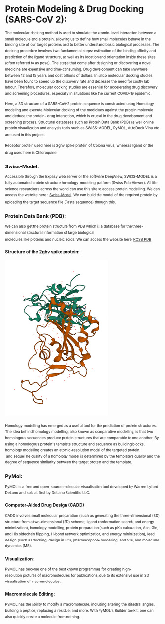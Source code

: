 # Protein Modeling & Drug Docking (SARS-CoV 2):
<sup> The molecular docking method is used to simulate the atomic-level interaction between a small molecule and a protein, allowing us to define how small molecules behave in the binding site of our target proteins and to better understand basic biological processes. The docking procedure involves two fundamental steps: estimation of the binding affinity and prediction of the ligand structure, as well as its location and orientation inside these sites (often referred to as pose).</sup> <sup> The steps that come after designing or discovering a novel medicine are expensive and time-consuming. Drug development can take anywhere between 12 and 15 years and cost billions of dollars. In silico molecular docking studies have been found to speed up the discovery rate and decrease the need for costly lab labour. Therefore, molecular docking studies are essential for accelerating drug discovery and screening procedures, especially in situations like the current COVID-19 epidemic.

<sup> Here, a 3D structure of a SARS-CoV-2 protein sequence is constructed using Homology modeling and execute Molecular docking of the medicines against the protein molecule and deduce the protein- drug interaction, which is crucial in the drug development and screening process. Structural databases such as Protein Data Bank (PDB) as well online protein visualization and analysis tools such as  SWISS-MODEL, PyMOL, AutoDock Vina etc are used in this project. <sup/> 

<sup> Receptor protein used here is 2ghv spike protein of Corona virus, whereas ligand or the drug used here is Chloroquine.<sup/>

### Swiss-Model:

<sup> Accessible through the Expasy web server or the software DeepView, SWISS-MODEL is a fully automated protein structure homology-modeling platform (Swiss Pdb-Viewer). All life science researchers across the world can use this site to access protein modelling. We can access the website here : [Swiss-Model]( https://swissmodel.expasy.org/). We can build the model of the required protein by uploading the target sequence file (Fasta sequence) through this. <sup/>

### Protein Data Bank (PDB):

<sup> We can also get the protein structure from PDB which is a database for the three-dimensional structural information of large biological molecules like proteins and nucleic acids. We can access the website here: [RCSB PDB](https://www.rcsb.org/) <sup/>

#### Structure of the 2ghv spike protein:
<sup> ![2ghv](https://github.com/preetysh/Molecular-Docking/blob/a3f090fd0e4fc9ed13873820194f98eb372473c7/2GHV.png) 
  
<sup> Homology modelling has emerged as a useful tool for the prediction of protein structures. The idea behind homology modelling, also known as comparative modelling, is that two homologous sequences produce protein structures that are comparable to one another. By using a homologous protein's template structure and sequence as building blocks, homology modelling creates an atomic-resolution model of the targeted protein.     and sequeThe quality of a homology model is determined by the template's quality and the degree of sequence similarity between the target protein and the template.
 
### PyMol:

<sup> PyMOL is a free and open-source molecular visualisation tool developed by Warren Lyford DeLano and sold at first by DeLano Scientific LLC.

#### Computer-Aided Drug Design (CADD)
<sup> CADD involves small molecular preparation (such as generating the three-dimensional (3D) structure from a two-dimensional (2D) scheme, ligand conformation search, and energy minimization), homology modelling, protein preparation (such as pKa calculation, Asn, Gln, and His sidechain flipping, H-bond network optimization, and energy minimization), lead design (such as docking, design in situ, pharmacophore modelling, and VS), and molecular dynamics (MS).

#### Visualization:
<sup> PyMOL has become one of the best known programmes for creating high-resolution pictures of macromolecules for publications, due to its extensive use in 3D visualisation of macromolecules.
  
#### Macromolecule Editing:
<sup> PyMOL has the ability to modify a macromolecule, including altering the dihedral angles, building a peptide, replacing a residue, and more. With PyMOL's Builder toolkit, one can also quickly create a molecule from nothing. 
